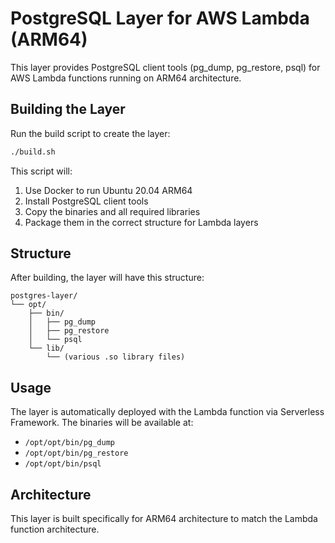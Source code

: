 # PostgreSQL Layer for AWS Lambda (ARM64)

This layer provides PostgreSQL client tools (pg_dump, pg_restore, psql) for AWS Lambda functions running on ARM64 architecture.

## Building the Layer

Run the build script to create the layer:

```bash
./build.sh
```

This script will:
1. Use Docker to run Ubuntu 20.04 ARM64
2. Install PostgreSQL client tools
3. Copy the binaries and all required libraries
4. Package them in the correct structure for Lambda layers

## Structure

After building, the layer will have this structure:
```
postgres-layer/
└── opt/
    ├── bin/
    │   ├── pg_dump
    │   ├── pg_restore
    │   └── psql
    └── lib/
        └── (various .so library files)
```

## Usage

The layer is automatically deployed with the Lambda function via Serverless Framework. The binaries will be available at:
- `/opt/opt/bin/pg_dump`
- `/opt/opt/bin/pg_restore`
- `/opt/opt/bin/psql`

## Architecture

This layer is built specifically for ARM64 architecture to match the Lambda function architecture.